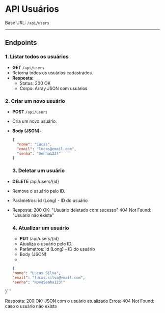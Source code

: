 # API Usuários

Base URL: `/api/users`

---

## Endpoints

### 1. Listar todos os usuários

- **GET** `/api/users`
- Retorna todos os usuários cadastrados.
- **Resposta:**
  - Status: 200 OK
  - Corpo: Array JSON com usuários

### 2. Criar um novo usuário

- **POST** `/api/users`
- Cria um novo usuário.
- **Body (JSON):**

  ```json
  {
    "nome": "Lucas",
    "email": "lucas@email.com",
    "senha": "Senha123!"
  }
  ```
  ### 3. Deletar um usuário

- **DELETE** /api/users/{id}
- Remove o usuário pelo ID.
- Parâmetros: id (Long) - ID do usuário
- Resposta: 200 OK: "Usuário deletado com sucesso" 404 Not Found: "Usuário não existe"

  ### 4. Atualizar um usuário
  
  - **PUT** /api/users/{id}
  - Atualiza o usuário pelo ID.
  - Parâmetros: id (Long) - ID do usuário
  - Body (JSON):
  - 
  ```json
  {
  "nome": "Lucas Silva",
  "email": "lucas.silva@email.com",
  "senha": "NovaSenha123!"
}```

Resposta: 200 OK: JSON com o usuário atualizado
Erros: 404 Not Found: caso o usuário não exista


  
